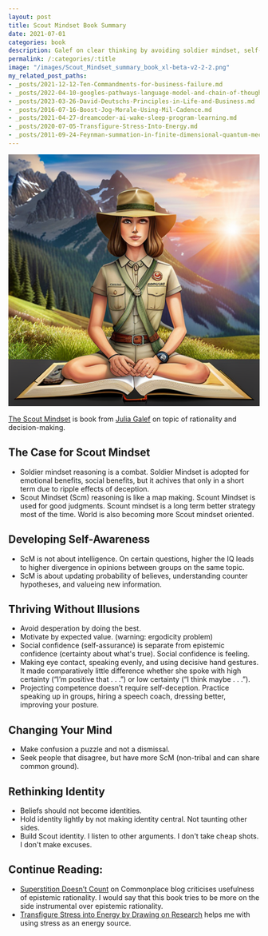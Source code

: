```yaml
---
layout: post
title: Scout Mindset Book Summary
date: 2021-07-01
categories: book
description: Galef on clear thinking by avoiding soldier mindset, self-awareness, no-illusions, changing mind.
permalink: /:categories/:title
image: "/images/Scout_Mindset_summary_book_xl-beta-v2-2-2.png"
my_related_post_paths:
- _posts/2021-12-12-Ten-Commandments-for-business-failure.md
- _posts/2022-04-10-googles-pathways-language-model-and-chain-of-thought.md
- _posts/2023-03-26-David-Deutschs-Principles-in-Life-and-Business.md
- _posts/2016-07-16-Boost-Jog-Morale-Using-Mil-Cadence.md
- _posts/2021-04-27-dreamcoder-ai-wake-sleep-program-learning.md
- _posts/2020-07-05-Transfigure-Stress-Into-Energy.md
- _posts/2011-09-24-Feynman-summation-in-finite-dimensional-quantum-mechanics.md
---
```



![Scout Mindset Book Summary_Short summary of a book](/images/Scout_Mindset_summary_book_xl-beta-v2-2-2.png)


[The Scout Mindset](https://www.goodreads.com/book/show/42041926-the-scout-mindset) is book from [Julia Galef](https://juliagalef.com/) on topic of rationality and decision-making.



##  The Case for Scout Mindset
- Soldier mindset reasoning is a combat. Soldier Mindset is adopted for emotional benefits, social benefits, but it achives that only in a short term due to ripple effects of deception.
- Scout Mindset (Scm) reasoning is like a map making. Scount Mindset is used for good judgments. Scount mindset is a long term better strategy most of the time. World is also becoming more Scout mindset oriented.

##  Developing Self-Awareness
- ScM is not about intelligence. On certain questions, higher the IQ leads to higher divergence in opinions between groups on the same topic.
- ScM is about updating probability of believes, understanding counter hypotheses, and  valueing new information.

##  Thriving Without Illusions
- Avoid desperation by doing the best.
- Motivate by expected value. (warning: ergodicity problem)
- Social confidence (self-assurance) is separate from epistemic confidence (certainty about what's true). Social confidence is feeling.
- Making eye contact, speaking evenly, and using decisive hand gestures. It made comparatively little difference whether she spoke with high certainty (“I’m positive that . . .”) or low certainty (“I think maybe . . .”).
- Projecting competence doesn’t require self-deception. Practice speaking up in groups, hiring a speech coach, dressing better, improving your posture.

## Changing Your Mind
- Make confusion a puzzle and not a dismissal.
- Seek people that disagree, but have more ScM (non-tribal and can share common ground).

## Rethinking Identity
- Beliefs should not become identities.
- Hold identity lightly by not making identity central. Not taunting other sides.
- Build Scout identity. I listen to other arguments. I don't take cheap shots. I don't make excuses.

## Continue Reading:
- [Superstition Doesn’t Count](https://commoncog.com/blog/chinese-businessmen-superstition-doesnt-count/#rationality-communities-on-the-web) on Commonplace blog criticises usefulness of epistemic rationality. I would say that this book tries to be more on the side instrumental over epistemic rationality.
- [Transfigure Stress into Energy by Drawing on Research](/productivity/Transfigure-Stress-Into-Energy) helps me with using stress as an energy source.
